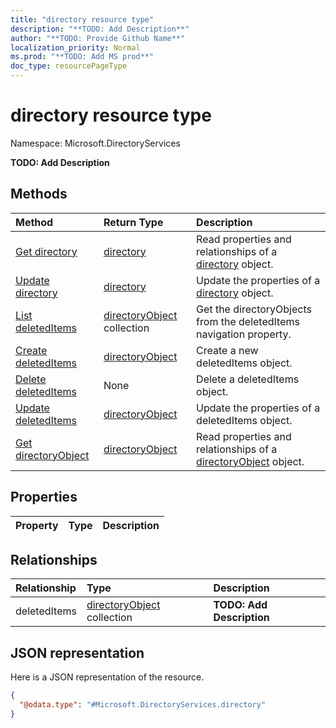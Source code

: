```yaml
---
title: "directory resource type"
description: "**TODO: Add Description**"
author: "**TODO: Provide Github Name**"
localization_priority: Normal
ms.prod: "**TODO: Add MS prod**"
doc_type: resourcePageType
---
```


# directory resource type


Namespace: Microsoft.DirectoryServices

**TODO: Add Description**

## Methods
|Method|Return Type|Description|
|:---|:---|:---|
|[Get directory](../api/microsoft.directoryservices-directory-get.md)|[directory](../resources/microsoft.directoryservices-directory.md)|Read properties and relationships of a [directory](../resources/microsoft.directoryservices-directory.md) object.|
|[Update directory](../api/microsoft.directoryservices-directory-update.md)|[directory](../resources/microsoft.directoryservices-directory.md)|Update the properties of a [directory](../resources/microsoft.directoryservices-directory.md) object.|
|[List deletedItems](../api/microsoft.directoryservices-directory-list-deleteditems.md)|[directoryObject](../resources/microsoft.directoryservices-directoryobject.md) collection|Get the directoryObjects from the deletedItems navigation property.|
|[Create deletedItems](../api/microsoft.directoryservices-directory-post-deleteditems.md)|[directoryObject](../resources/microsoft.directoryservices-directoryobject.md)|Create a new deletedItems object.|
|[Delete deletedItems](../api/microsoft.directoryservices-directory-delete-deleteditems.md)|None|Delete a deletedItems object.|
|[Update deletedItems](../api/microsoft.directoryservices-directory-update-deleteditems.md)|[directoryObject](../resources/microsoft.directoryservices-directoryobject.md)|Update the properties of a deletedItems object.|
|[Get directoryObject](../api/microsoft.directoryservices-directoryobject-get.md)|[directoryObject](../resources/microsoft.directoryservices-directoryobject.md)|Read properties and relationships of a [directoryObject](../resources/microsoft.directoryservices-directoryobject.md) object.|

## Properties
|Property|Type|Description|
|:---|:---|:---|

## Relationships
|Relationship|Type|Description|
|:---|:---|:---|
|deletedItems|[directoryObject](../resources/microsoft.directoryservices-directoryobject.md) collection|**TODO: Add Description**|

## JSON representation
Here is a JSON representation of the resource.
<!-- {
  "blockType": "resource",
  "keyProperty": "id",
  "@odata.type": "Microsoft.DirectoryServices.directory",
  "baseType": "",
  "openType": false
}
-->
``` json
{
  "@odata.type": "#Microsoft.DirectoryServices.directory"
}
```

